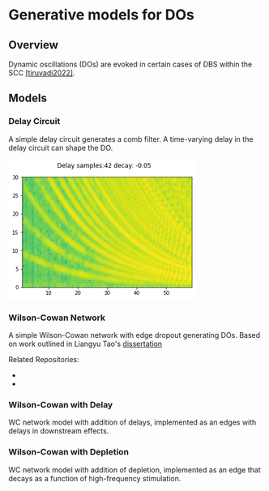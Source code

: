 # Generative models for DOs

## Overview
Dynamic oscillations (DOs) are evoked in certain cases of DBS within the SCC [[tiruvadi2022]]().

## Models


### Delay Circuit
A simple delay circuit generates a comb filter.
A time-varying delay in the delay circuit can shape the DO.

![](docs/images/sample_down_chirp.png)

### Wilson-Cowan Network
A simple Wilson-Cowan network with edge dropout generating DOs.
Based on work outlined in Liangyu Tao's [dissertation](https://smartech.gatech.edu/bitstream/handle/1853/60876/TAO-UNDERGRADUATERESEARCHOPTIONTHESIS-2017.pdf?sequence=1)

Related Repositories:
* []()
* 

### Wilson-Cowan with Delay
WC network model with addition of delays, implemented as an edges with delays in downstream effects.

### Wilson-Cowan with Depletion
WC network model with addition of depletion, implemented as an edge that decays as a function of high-frequency stimulation.
